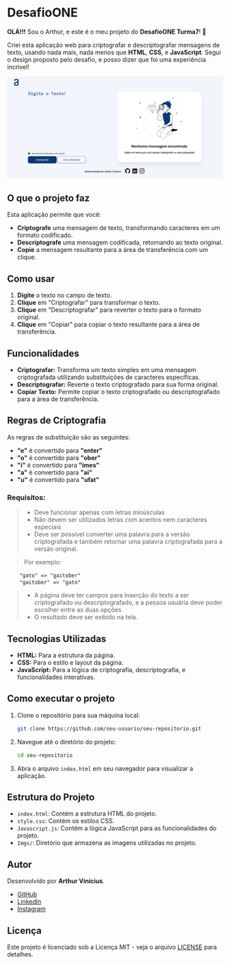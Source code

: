 # DesafioONE

**OLÁ!!!** Sou o Arthur, e este é o meu projeto do **DesafioONE Turma7**! 🎉

Criei esta aplicação web para criptografar e descriptografar mensagens de texto, usando nada mais, nada menos que **HTML**, **CSS**, e **JavaScript**. Segui o design proposto pelo desafio, e posso dizer que foi uma experiência incrível!

<img src="Imgs/FtREADME.jpeg.png" alt="Imagem do projeto no navegador Desktop">

## O que o projeto faz

Esta aplicação permite que você:
- **Criptografe** uma mensagem de texto, transformando caracteres em um formato codificado.
- **Descriptografe** uma mensagem codificada, retornando ao texto original.
- **Copie** a mensagem resultante para a área de transferência com um clique.

## Como usar

1. **Digite** o texto no campo de texto.
2. **Clique** em "Criptografar" para transformar o texto.
3. **Clique** em "Descriptografar" para reverter o texto para o formato original.
4. **Clique** em "Copiar" para copiar o texto resultante para a área de transferência.

## Funcionalidades

- **Criptografar:** Transforma um texto simples em uma mensagem criptografada utilizando substituições de caracteres específicas.
- **Descriptografar:** Reverte o texto criptografado para sua forma original.
- **Copiar Texto:** Permite copiar o texto criptografado ou descriptografado para a área de transferência.

## Regras de Criptografia

As regras de substituição são as seguintes:

- **"e"** é convertido para **"enter"**
- **"o"** é convertido para **"ober"**
- **"i"** é convertido para **"imes"**
- **"a"** é convertido para **"ai"**
- **"u"** é convertido para **"ufat"**

### Requisitos:
> - Deve funcionar apenas com letras minúsculas
> - Não devem ser utilizados letras com acentos nem caracteres especiais
> - Deve ser possível converter uma palavra para a versão criptografada e também retornar uma palavra criptografada para a versão original.

> Por exemplo:
```Js
    "gato" => "gaitober"
    "gaitober" => "gato"
```

> - A página deve ter campos para inserção do texto a ser criptografado ou descriptografado, e a pessoa usuária deve poder escolher entre as duas opções
> - O resultado deve ser exibido na tela.

## Tecnologias Utilizadas

- **HTML:** Para a estrutura da página.
- **CSS:** Para o estilo e layout da página.
- **JavaScript:** Para a lógica de criptografia, descriptografia, e funcionalidades interativas.

## Como executar o projeto

1. Clone o repositório para sua máquina local:
    ```bash
    git clone https://github.com/seu-usuario/seu-repositorio.git
    ```
2. Navegue até o diretório do projeto:
    ```bash
    cd seu-repositorio
    ```
3. Abra o arquivo `index.html` em seu navegador para visualizar a aplicação.

## Estrutura do Projeto

- `index.html`: Contém a estrutura HTML do projeto.
- `style.css`: Contém os estilos CSS.
- `Javascript.js`: Contém a lógica JavaScript para as funcionalidades do projeto.
- `Imgs/`: Diretório que armazena as imagens utilizadas no projeto.

## Autor

Desenvolvido por **Arthur Vinícius**.

- [GitHub](https://github.com/Albuquerque29)
- [LinkedIn](https://www.linkedin.com/in/albuquerque29)
- [Instagram](https://www.instagram.com/albuquerque29_/)

## Licença

Este projeto é licenciado sob a Licença MIT - veja o arquivo [LICENSE](LICENSE) para detalhes.
